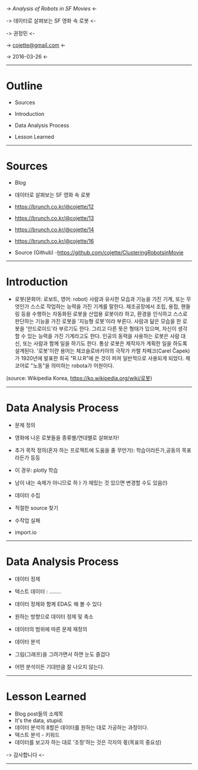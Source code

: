 

-> _Analysis of Robots in SF Movies_ <-

-> 데이터로 살펴보는 SF 영화 속 로봇            <-



-> 권정민 <-

-> cojette@gmail.com <-

-> 2016-03-26 <- 

----------------------------------------------------

# Outline


- Sources 

- Introduction

- Data Analysis Process  

- Lesson Learned


--------------------------------------------------------

# Sources

- Blog
 - 데이터로 살펴보는 SF 영화 속 로봇
  - https://brunch.co.kr/@cojette/12
  - https://brunch.co.kr/@cojette/13
  - https://brunch.co.kr/@cojette/14
  - https://brunch.co.kr/@cojette/16

- Source (Github)
 -https://github.com/cojette/ClusteringRobotsinMovie

-------------------------------------------------------------

# Introduction

- 로봇(문화어: 로보트, 영어: robot) 
  사람과 유사한 모습과 기능을 가진 기계, 또는 무엇인가 스스로 작업하는 능력을 가진 기계를 말한다. 
  제조공장에서 조립, 용접, 핸들링 등을 수행하는 자동화된 로봇을 산업용 로봇이라 하고, 환경을 인식하고 스스로 판단하는 기능을 가진 로봇을 '지능형 로봇'이라 부른다. 
  사람과 닮은 모습을 한 로봇을 '안드로이드'라 부르기도 한다. 그리고 다른 뜻은 형태가 있으며, 자신이 생각할 수 있는 능력을 가진 기계라고도 한다.
  인공의 동력을 사용하는 로봇은 사람 대신, 또는 사람과 함께 일을 하기도 한다. 통상 로봇은 제작자가 계획한 일을 하도록 설계된다.
  '로봇'이란 용어는 체코슬로바키아의 극작가 카렐 차페크(Carel Čapek)가 1920년에 발표한 희곡 "R.U.R"에 쓴 것이 퍼져 일반적으로 사용되게 되었다. 체코어로 "노동"을 의미하는 robota가 어원이다.


(source: Wikipedia Korea, https://ko.wikipedia.org/wiki/로봇)


----------------------------------------------------------------------

# Data Analysis Process

- 문제 정의
 - 영화에 나온 로봇들을 종류별/연대별로 살펴보자!
 - 추가 목적 정의(혼자 하는 프로젝트에 도움을 줄 무언가): 학습이라든가,공동의 목표라든가 등등
  - 이 경우: plotly 학습
  - 남이 내는 숙제가 아니므로 하ㅏ가 재밌는 것 있으면 변경할 수도 있음(!)

- 데이터 수집
 - 적절한 source 찾기
 - 수작업 실패
 - import.io

-----------------------------------------------------------

# Data Analysis Process

- 데이터 정제
 - 텍스트 데이터 : ........

- 데이터 정제와 함께 EDA도 해 볼 수 있다
 - 원하는 방향으로 데이터 정제 및 축소
 - 데이터의 범위에 따른 문제 재정의

- 데이터 분석
 - 그림(그래프)을 그려가면서 하면 눈도 즐겁다
 - 어떤 분석이든 기대만큼 잘 나오지 않는다.

-------------------------------------------   
 
# Lesson Learned

- Blog post들의 소제목
 - It's the data, stupid.
 - 데이터 분석의 8할은 데이터를 원하는 대로 가공하는 과정이다.
 - 텍스트 분석 - 키워드  
 - 데이터를 보고자 하는 대로 '조정'하는 것은 각자의 몫(목표의 중요성)


-> 감사합니다 <- 

---------------------------------------------
 
